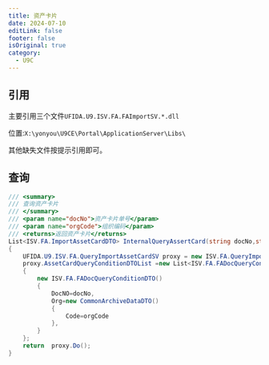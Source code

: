 ```yaml
---
title: 资产卡片
date: 2024-07-10
editLink: false
footer: false
isOriginal: true
category:
  - U9C
---
```


## 引用

主要引用三个文件`UFIDA.U9.ISV.FA.FAImportSV.*.dll`

位置:`X:\yonyou\U9CE\Portal\ApplicationServer\Libs\`

其他缺失文件按提示引用即可。

## 查询

```cs
/// <summary>
/// 查询资产卡片
/// </summary>
/// <param name="docNo">资产卡片单号</param>
/// <param name="orgCode">组织编码</param>
/// <returns>返回资产卡片</returns>
List<ISV.FA.ImportAssetCardDTO> InternalQueryAssertCard(string docNo,string orgCode)
{
    UFIDA.U9.ISV.FA.QueryImportAssetCardSV proxy = new ISV.FA.QueryImportAssetCardSV();
    proxy.AssetCardQueryConditionDTOList =new List<ISV.FA.FADocQueryConditionDTO>
    {
        new ISV.FA.FADocQueryConditionDTO()
        {
            DocNO=docNo,
            Org=new CommonArchiveDataDTO()
            {
                Code=orgCode
            },
        }
    };
    return  proxy.Do();
}
```
